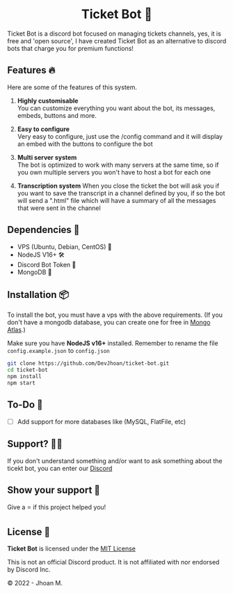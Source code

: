 <h1 align="center">Ticket Bot 🎫</h1>

Ticket Bot is a discord bot focused on managing tickets channels, yes, it is free and 'open source', I have created Ticket Bot as an alternative to discord bots that charge you for premium functions!

## Features 🔥

Here are some of the features of this system.

1. **Highly customisable**    
You can customize everything you want about the bot, its messages, embeds, buttons and more.

2. **Easy to configure**    
Very easy to configure, just use the /config command and it will display an embed with the buttons to configure the bot

3. **Multi server system**     
The bot is optimized to work with many servers at the same time, so if you own multiple servers you won't have to host a bot for each one

4. **Transcription system**
When you close the ticket the bot will ask you if you want to save the transcript in a channel defined by you, if so the bot will send a ".html" file which will have a summary of all the messages that were sent in the channel

## Dependencies 🔗

- VPS (Ubuntu, Debian, CentOS) 🐧
- NodeJS V16+ 🛠
- Discord Bot Token 🤖
- MongoDB 🥭

## Installation 📦

To install the bot, you must have a vps with the above requirements. (If you don't have a mongodb database, you can create one for free in [Mongo Atlas](https://www.mongodb.com/cloud/atlas).)

Make sure you have **NodeJS v16+** installed.
Remember to rename the file `config.example.json` to `config.json`

```sh
git clone https://github.com/DevJhoan/ticket-bot.git
cd ticket-bot
npm install
npm start
```

## To-Do 🚧

- [ ] Add support for more databases like (MySQL, FlatFile, etc)

## Support? 💁🏻
If you don't understand something and/or want to ask something about the ticekt bot, you can enter our [Discord](https://strider.cloud/discord)

## Show your support 💙

Give a ⭐️ if this project helped you!

## License  📄
**Ticket Bot** is licensed under the [MIT License](https://github.com/DevJhoan/ticket-bot/blob/master/LICENSE)

This is not an official Discord product. It is not affiliated with nor endorsed by Discord Inc.

© 2022 - Jhoan M.